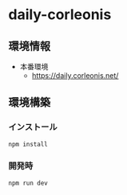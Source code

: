 # daily-corleonis



## 環境情報

- 本番環境
  - https://daily.corleonis.net/



## 環境構築

### インストール

```bash
npm install
```

### 開発時

```bash
npm run dev
```